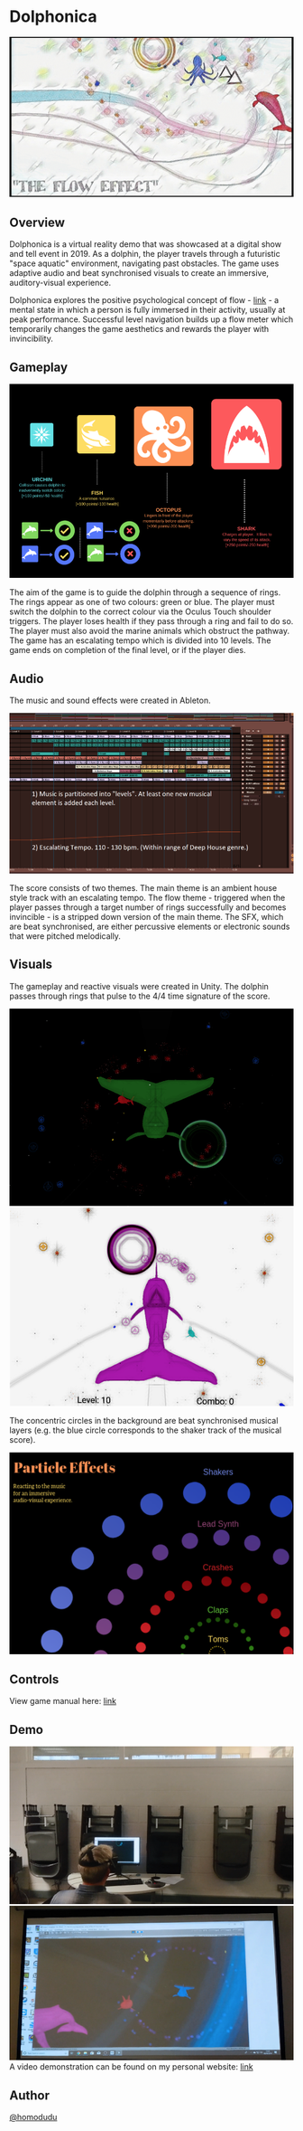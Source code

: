 # Dolphonica

![alt text](https://github.com/homodudu/Dolphonica/blob/master/IMAGES/COVER.png)

## Overview
Dolphonica is a virtual reality demo that was showcased at a digital show and tell event in 2019. As a dolphin, the player travels through a futuristic "space aquatic" environment, navigating past obstacles. The game uses adaptive audio and beat synchronised visuals to create an immersive, auditory-visual experience. 

Dolphonica explores the positive psychological concept of flow - [link](https://www.psychologytoday.com/us/basics/flow) - a mental state in which a person is fully immersed in their activity, usually at peak performance. Successful level navigation builds up a flow meter which temporarily changes the game aesthetics and rewards the player with invincibility.

## Gameplay
![alt text](https://github.com/homodudu/Dolphonica/blob/master/IMAGES/GPLAY.png)

The aim of the game is to guide the dolphin through a sequence of rings. The rings appear as one of two colours: green or blue. The player must switch the dolphin to the correct colour via the Oculus Touch shoulder triggers. The player loses health if they pass through a ring and fail to do so. The player must also avoid the marine animals which obstruct the pathway. The game has an escalating tempo which is divided into 10 levels. The game ends on completion of the final level, or if the player dies.

## Audio
The music and sound effects were created in Ableton. 

![alt text](https://github.com/homodudu/Dolphonica/blob/master/IMAGES/AUDIO.png)

The score consists of two themes. The main theme is an ambient house style track with an escalating tempo. The flow theme - triggered when the player passes through a target number of rings successfully and becomes invincible - is a stripped down version of the main theme. The SFX, which are beat synchronised, are either percussive elements or electronic sounds that were pitched melodically. 

## Visuals
The gameplay and reactive visuals were created in Unity. The dolphin passes through rings that pulse to the 4/4 time signature of the score. 

![alt text](https://github.com/homodudu/Dolphonica/blob/master/IMAGES/SC_1.png)
![alt text](https://github.com/homodudu/Dolphonica/blob/master/IMAGES/SC_2.png)

The concentric circles in the background are beat synchronised musical layers (e.g. the blue circle corresponds to the shaker track of the musical score).  

![alt text](https://github.com/homodudu/Dolphonica/blob/master/IMAGES/PART_FX.png)

## Controls 
View game manual here: [link](https://github.com/homodudu/Dolphonica/blob/master/RESOURCES/Delphonica%20Game%20Manual.pdf)

## Demo
![alt text](https://github.com/homodudu/Dolphonica/blob/master/IMAGES/DEMO_1.png)
![alt text](https://github.com/homodudu/Dolphonica/blob/master/IMAGES/DEMO_2.png)
A video demonstration can be found on my personal website: [link](https://www.homodudu.com/)

## Author
[@homodudu](https://github.com/homodudu)

